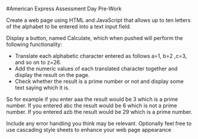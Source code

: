 #American Express Assessment Day Pre-Work

Create a web page using HTML and JavaScript that allows up to ten letters of the alphabet to be entered into a text input field.

Display a button, named Calculate, which when pushed will perform the following functionality:
- Translate each alphabetic character entered as follows a=1, b=2 ,c=3, and so on to  z=26.
- Add the numeric values of each translated character together and display the result on the page.
- Check whether the result is a prime number or not and display some text saying which it is.

So for example if you enter aaa the result would be 3 which is a prime number. 
If you entered  abc the result would be 6 which is not a prime number. 
If you entered azb the result would be 29 which is a prime number.

Include any error handling you think may be relevant. 
Optionally feel free to use cascading style sheets to enhance your web page appearance
